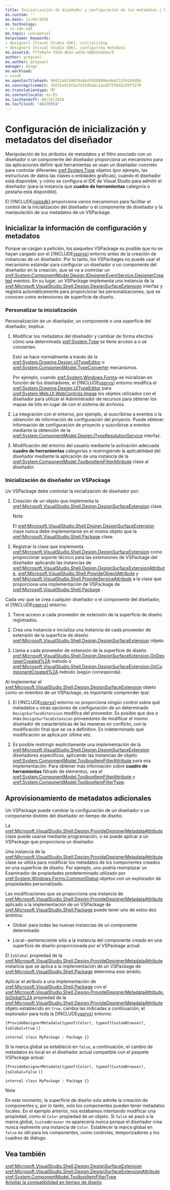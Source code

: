 ```yaml
---
title: Inicialización de diseñador y configuración de los metadatos | Microsoft Docs
ms.custom: ''
ms.date: 11/04/2016
ms.technology:
- vs-ide-sdk
ms.topic: conceptual
helpviewer_keywords:
- designers [Visual Studio SDK], initializing
- designers [Visual Studio SDK], configuring metadata
ms.assetid: f7fe9a7e-f669-4642-ad5d-186b2e6e6ec9
author: gregvanl
ms.author: gregvanl
manager: douge
ms.workload:
- vssdk
ms.openlocfilehash: 96012a8f498fdab6dfd508906e9abf13591b9dbb
ms.sourcegitcommit: 3dd15e019cba7d35dbabc1aa3bf55842a59f5278
ms.translationtype: MT
ms.contentlocale: es-ES
ms.lasthandoff: 09/19/2018
ms.locfileid: "46370554"
---
```

# <a name="designer-initialization-and-metadata-configuration"></a>Configuración de inicialización y metadatos del diseñador
Manipulación de los atributos de metadatos y el filtro asociado con un diseñador o un componente del diseñador proporciona un mecanismo para las aplicaciones definir qué herramientas se usan un diseñador concreto para controlar diferentes <xref:System.Type> objetos (por ejemplo, las estructuras de datos las clases o entidades gráficas), cuando el diseñador está disponible, y cómo se configura el IDE de Visual Studio para admitir el diseñador (para la instancia que **cuadro de herramientas** categoría o pestaña está disponible).  
  
 El [!INCLUDE[vsipsdk](../extensibility/includes/vsipsdk_md.md)] proporciona varios mecanismos para facilitar el control de la inicialización del diseñador o el componente de diseñador y la manipulación de sus metadatos de un VSPackage.  
  
## <a name="initialize-metadata-and-configuration-information"></a>Inicializar la información de configuración y metadatos  
 Porque se cargan a petición, los paquetes VSPackage es posible que no se hayan cargado por el [!INCLUDE[vsprvs](../code-quality/includes/vsprvs_md.md)] entorno antes de la creación de instancias de un diseñador. Por lo tanto, los VSPackages no puede usar el mecanismo estándar para configurar un diseñador o un componente del diseñador en la creación, que se va a controlar un <xref:System.ComponentModel.Design.IDesignerEventService.DesignerCreated> eventos. En su lugar, un VSPackage implementa una instancia de la <xref:Microsoft.VisualStudio.Shell.Design.DesignSurfaceExtension> interfaz y registra automáticamente para proporcionar las personalizaciones, que se conocen como extensiones de superficie de diseño.  
  
### <a name="customize-initialization"></a>Personalizar la inicialización  
 Personalización de un diseñador, un componente o una superficie del diseñador, implica:  
  
1.  Modificar los metadatos del diseñador y cambiar de forma efectiva cómo una determinada <xref:System.Type> se tiene acceso a o se convierten.  
  
     Esto se hace normalmente a través de la <xref:System.Drawing.Design.UITypeEditor> o <xref:System.ComponentModel.TypeConverter> mecanismos.  
  
     Por ejemplo, cuando <xref:System.Windows.Forms>-se inicializan en función de los diseñadores, el [!INCLUDE[vsprvs](../code-quality/includes/vsprvs_md.md)] entorno modifica el <xref:System.Drawing.Design.UITypeEditor> para <xref:System.Web.UI.WebControls.Image> los objetos utilizados con el diseñador para utilizar el Administrador de recursos para obtener los mapas de bits en lugar de con el sistema de archivos.  
  
2.  La integración con el entorno, por ejemplo, al suscribirse a eventos o la obtención de información de configuración del proyecto. Puede obtener información de configuración de proyecto y suscribirse a eventos mediante la obtención de la <xref:System.ComponentModel.Design.ITypeResolutionService> interfaz.  
  
3.  Modificación del entorno del usuario mediante la activación adecuada **cuadro de herramientas** categorías o restringiendo la aplicabilidad del diseñador mediante la aplicación de una instancia de la <xref:System.ComponentModel.ToolboxItemFilterAttribute> clase al diseñador.  
  
### <a name="designer-initialization-by-a-vspackage"></a>Inicialización de diseñador un VSPackage  
 Un VSPackage debe controlar la inicialización de diseñador por:  
  
1.  Creación de un objeto que implementa la <xref:Microsoft.VisualStudio.Shell.Design.DesignSurfaceExtension> clase.  
  
    > [!NOTE]
    >  El <xref:Microsoft.VisualStudio.Shell.Design.DesignSurfaceExtension> clase nunca debe implementarse en el mismo objeto que la <xref:Microsoft.VisualStudio.Shell.Package> clase.  
  
2.  Registrar la clase que implementa <xref:Microsoft.VisualStudio.Shell.Design.DesignSurfaceExtension> como proporcionar soporte técnico para las extensiones de VSPackage del diseñador aplicando las instancias de <xref:Microsoft.VisualStudio.Shell.Design.DesignSurfaceExtensionAttribute>, <xref:Microsoft.VisualStudio.Shell.ProvideObjectAttribute> y <xref:Microsoft.VisualStudio.Shell.ProvideServiceAttribute> a la clase que proporciona una implementación de VSPackage de <xref:Microsoft.VisualStudio.Shell.Package> .  
  
 Cada vez que se crea cualquier diseñador o el componente del diseñador, el [!INCLUDE[vsprvs](../code-quality/includes/vsprvs_md.md)] entorno:  
  
1.  Tiene acceso a cada proveedor de extensión de la superficie de diseño registrados.  
  
2.  Crea una instancia e inicializa una instancia de cada proveedor de extensión de la superficie de diseño <xref:Microsoft.VisualStudio.Shell.Design.DesignSurfaceExtension> objeto  
  
3.  Llama a cada proveedor de extensión de la superficie de diseño <xref:Microsoft.VisualStudio.Shell.Design.DesignSurfaceExtension.OnDesignerCreated%2A> método o <xref:Microsoft.VisualStudio.Shell.Design.DesignSurfaceExtension.OnComponentCreated%2A> método (según corresponda).  
  
 Al implementar el <xref:Microsoft.VisualStudio.Shell.Design.DesignSurfaceExtension> objeto como un miembro de un VSPackage, es importante comprender que:  
  
1.  El [!INCLUDE[vsprvs](../code-quality/includes/vsprvs_md.md)] entorno no proporciona ningún control sobre qué metadatos u otras opciones de configuración de un determinado `DesignSurfaceExtension` modifica del proveedor. Es posible que dos o más `DesignSurfaceExtension` proveedores de modificar el mismo diseñador de características de las maneras en conflicto, con la modificación final que se va a definitivo. Es indeterminado qué modificación se aplica por última vez.  
  
2.  Es posible restringir explícitamente una implementación de la <xref:Microsoft.VisualStudio.Shell.Design.DesignSurfaceExtension> diseñadores específicos, aplicando las instancias de objeto <xref:System.ComponentModel.ToolboxItemFilterAttribute> para esa implementación. Para obtener más información sobre **cuadro de herramientas** filtrado de elementos, vea el <xref:System.ComponentModel.ToolboxItemFilterAttribute> y <xref:System.ComponentModel.ToolboxItemFilterType>.  
  
## <a name="additional-metadata-provisioning"></a>Aprovisionamiento de metadatos adicionales  
 Un VSPackage puede cambiar la configuración de un diseñador o un componente distinto del diseñador en tiempo de diseño.  
  
 La <xref:Microsoft.VisualStudio.Shell.Design.ProvideDesignerMetadataAttribute> clase puede usarse mediante programación, o se puede aplicar a un VSPackage que proporciona un diseñador.  
  
 Una instancia de la <xref:Microsoft.VisualStudio.Shell.Design.ProvideDesignerMetadataAttribute> clase se utiliza para modificar los metadatos de los componentes creados en una superficie de diseño. Por ejemplo, uno podría reemplazar un Examinador de propiedades predeterminado utilizado por <xref:System.Windows.Forms.CommonDialog> objetos con un explorador de propiedades personalizado.  
  
 Las modificaciones que se proporciona una instancia de <xref:Microsoft.VisualStudio.Shell.Design.ProvideDesignerMetadataAttribute> aplicado a la implementación de un VSPackage de <xref:Microsoft.VisualStudio.Shell.Package> puede tener uno de estos dos ámbitos:  
  
-   Global: para todas las nuevas instancias de un componente determinado  
  
-   Local--perteneciente sólo a la instancia del componente creado en una superficie de diseño proporcionada por el VSPackage actual.  
  
 El `IsGlobal` propiedad de la <xref:Microsoft.VisualStudio.Shell.Design.ProvideDesignerMetadataAttribute> instancia que se aplica a la implementación de un VSPackage de <xref:Microsoft.VisualStudio.Shell.Package> determina este ámbito.  
  
 Aplicar el atributo a una implementación de <xref:Microsoft.VisualStudio.Shell.Package> con el <xref:Microsoft.VisualStudio.Shell.Design.ProvideDesignerMetadataAttribute.IsGlobal%2A> propiedad de la <xref:Microsoft.VisualStudio.Shell.Design.ProvideDesignerMetadataAttribute> objeto establecido en `true`, cambia las indicadas a continuación, el explorador para toda la [!INCLUDE[vsprvs](../code-quality/includes/vsprvs_md.md)] entorno:  
  
 `[ProvideDesignerMetadata(typeof(Color), typeof(CustomBrowser),`   `IsGlobal=true`  `)]`  
  
 `internal class MyPackage : Package {}`  
  
 Si la marca global se estableció en `false`, a continuación, el cambio de metadatos es local en el diseñador actual compatible con el paquete VSPackage actual:  
  
 `[ProvideDesignerMetadata(typeof(Color), typeof(CustomBrowser),`   `IsGlobal=false`  `)]`  
  
 `internal class MyPackage : Package {}`  
  
> [!NOTE]
>  En este momento, la superficie de diseño solo admite la creación de componentes y, por lo tanto, solo los componentes pueden tener metadatos locales. En el ejemplo anterior, nos estábamos intentando modificar una propiedad, como el `Color` propiedad de un objeto. Si `false` se pasó a la marca global, `CustomBrowser` no aparecería nunca porque el diseñador crea nunca realmente una instancia de `Color`. Establecer la marca global en `false` es útil para los componentes, como controles, temporizadores y los cuadros de diálogo.  
  
## <a name="see-also"></a>Vea también  
 <xref:Microsoft.VisualStudio.Shell.Design.DesignSurfaceExtension>   
 <xref:Microsoft.VisualStudio.Shell.Design.DesignSurfaceExtensionAttribute>   
 <xref:System.ComponentModel.ToolboxItemFilterType>   
 [Ampliar la compatibilidad en tiempo de diseño](https://msdn.microsoft.com/Library/d6ac8a6a-42fd-4bc8-bf33-b212811297e2)